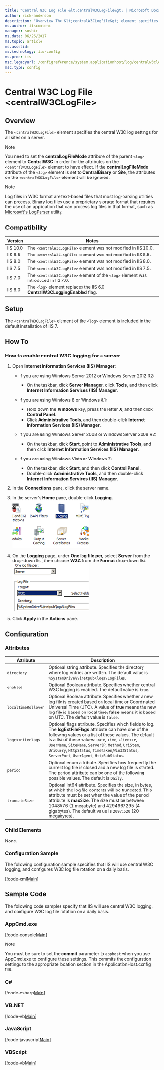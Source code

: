 ```yaml
---
title: "Central W3C Log File &lt;centralW3CLogFile&gt; | Microsoft Docs"
author: rick-anderson
description: "Overview The &lt;centralW3CLogFile&gt; element specifies the central W3C log settings for all sites on a server. Note : You need to set the centralLogFileMod..."
ms.author: iiscontent
manager: soshir
ms.date: 06/26/2017
ms.topic: article
ms.assetid: 
ms.technology: iis-config
ms.prod: iis
msc.legacyurl: /configreference/system.applicationhost/log/centralw3clogfile
msc.type: config
---
```

Central W3C Log File &lt;centralW3CLogFile&gt;
====================
<a id="001"></a>
## Overview

The `<centralW3CLogFile>` element specifies the central W3C log settings for all sites on a server.

> [!NOTE]
> You need to set the **centralLogFileMode** attribute of the parent `<log>` element to **CentralW3C** in order for the attributes on the `<centralW3CLogFile>` element to have effect. If the **centralLogFileMode** attribute of the `<log>` element is set to **CentralBinary** or **Site**, the attributes on the `<centralW3CLogFile>` element will be ignored.

> [!NOTE]
> Log files in W3C format are text-based files that most log-parsing utilities can process. Binary log files use a proprietary storage format that requires the use of an application that can process log files in that format, such as [Microsoft's LogParser](https://www.microsoft.com/en-us/download/details.aspx?id=24659) utility.

<a id="002"></a>
## Compatibility

| Version | Notes |
| --- | --- |
| IIS 10.0 | The `<centralW3CLogFile>` element was not modified in IIS 10.0. |
| IIS 8.5 | The `<centralW3CLogFile>` element was not modified in IIS 8.5. |
| IIS 8.0 | The `<centralW3CLogFile>` element was not modified in IIS 8.0. |
| IIS 7.5 | The `<centralW3CLogFile>` element was not modified in IIS 7.5. |
| IIS 7.0 | The `<centralW3CLogFile>` element of the `<log>` element was introduced in IIS 7.0. |
| IIS 6.0 | The `<log>` element replaces the IIS 6.0 **CentralW3CLoggingEnabled** flag. |

<a id="003"></a>
## Setup

The `<centralW3CLogFile>` element of the `<log>` element is included in the default installation of IIS 7.

<a id="004"></a>
## How To

### How to enable central W3C logging for a server

1. Open **Internet Information Services (IIS) Manager**: 

    - If you are using Windows Server 2012 or Windows Server 2012 R2: 

        - On the taskbar, click **Server Manager**, click **Tools**, and then click **Internet Information Services (IIS) Manager**.
    - If you are using Windows 8 or Windows 8.1: 

        - Hold down the **Windows** key, press the letter **X**, and then click **Control Panel**.
        - Click **Administrative Tools**, and then double-click **Internet Information Services (IIS) Manager**.
    - If you are using Windows Server 2008 or Windows Server 2008 R2: 

        - On the taskbar, click **Start**, point to **Administrative Tools**, and then click **Internet Information Services (IIS) Manager**.
    - If you are using Windows Vista or Windows 7: 

        - On the taskbar, click **Start**, and then click **Control Panel**.
        - Double-click **Administrative Tools**, and then double-click **Internet Information Services (IIS) Manager**.
2. In the **Connections** pane, click the server name.
3. In the server's **Home** pane, double-click **Logging**.  
    [![](centralW3CLogFile/_static/image2.png)](centralW3CLogFile/_static/image1.png)
4. On the **Logging** page, under **One log file per**, select **Server** from the drop-down list, then choose **W3C** from the **Format** drop-down list.  
    [![](centralW3CLogFile/_static/image4.png)](centralW3CLogFile/_static/image3.png)
5. Click **Apply** in the **Actions** pane.

<a id="005"></a>
## Configuration

### Attributes

| Attribute | Description |
| --- | --- |
| `directory` | Optional string attribute. Specifies the directory where log entries are written. The default value is `%SystemDrive%\inetpub\logs\LogFiles`. |
| `enabled` | Optional Boolean attribute. Specifies whether central W3C logging is enabled. The default value is `true`. |
| `localTimeRollover` | Optional Boolean attribute. Specifies whether a new log file is created based on local time or Coordinated Universal Time (UTC). A value of **true** means the new log file is based on local time; **false** means it is based on UTC. The default value is `false`. |
| `logExtFileFlags` | Optional flags attribute. Specifies which fields to log. The **logExtFileFlags** attribute can have one of the following values or a list of these values. The default is a list of these values: `Date`, `Time`, `ClientIP`, `UserName`, `SiteName`, `ServerIP`, `Method`, `UriStem`, `UriQuery`, `HttpStatus`, `TimeTaken`,`Win32Status`, `ServerPort`, `UserAgent`, `HttpSubStatus`. | Value | Description | | --- | --- | | `Date` | The date on which the activity occurred. The numeric value is `1`. | | `Time` | The time, in Coordinated Universal Time (UTC), at which the activity occurred. The numeric value is `2`. | | `ClientIP` | The IP address of the client that made the request. The numeric value is `4`. | | `UserName` | The name of the authenticated user who accessed your server. Anonymous users are indicated by a hyphen. The numeric value is `8`. | | `SiteName` | The name of the server on which the log file entry was generated. The numeric value is `16`. | | `ComputerName` | The name of the computer from which the request was made. The numeric value is `32`. | | `ServerIP` | The IP address of the server on which the log file entry was generated. The numeric value is `64`. | | `Method` | The requested action, for example, a **GET** method. The numeric value is `128`. | | `UriStem` | The target of the action, for example, Default.htm. The numeric value is `256`. | | `UriQuery` | The query, if any, that the client was trying to perform. A Universal Resource Identifier (URI) query is necessary only for dynamic pages. The numeric value is `512`. | | `HttpStatus` | The HTTP status code. The numeric value is `1024`. | | `Win32Status` | The Windows status code. The numeric value is `2048`. | | `BytesSent` | The number of bytes that the server sent. The numeric value is `4096`. | | `BytesRecv` | The number of bytes that the server received. The numeric value is `8192`. | | `TimeTaken` | The time that the action took, in milliseconds. The numeric value is `16384`. | | `ServerPort` | The server port number that is configured for the service. The numeric value is `32768`. | | `UserAgent` | The browser type that the client used. The numeric value is `65536`. | | `Cookie` | The content of the cookie sent or received, if a cookie was sent or received. The numeric value is `131072`. | | `Referer` | The site that the user last visited. This site provided a link to the current site. The numeric value is `262144`. | | `ProtocolVersion` | The protocol version that the client used. The numeric value is `524288`. | | `Host` | The host header name, if there is a host header. The numeric value is `1048576`. | | `HttpSubStatus` | The substatus error code. The numeric value is `2097152`. | |
| `period` | Optional enum attribute. Specifies how frequently the current log file is closed and a new log file is started. The period attribute can be one of the following possible values. The default is `Daily`. | Value | Description | | --- | --- | | `MaxSize` | Start new log files whenever the log file reaches the size specified by the **truncateSize** attribute. The numeric value is `0`. | | `Daily` | Start new log files every day. The numeric value is `1`. | | `Weekly` | Start new log files once a week. The numeric value is `2`. | | `Monthly` | Start new log files once a month. The numeric value is `3`. | | `Hourly` | Start new log files every hour. The numeric value is `4`. | |
| `truncateSize` | Optional int64 attribute. Specifies the size, in bytes, at which the log file contents will be truncated. This attribute must be set when the value of the period attribute is **maxSize**. The size must be between 1048576 (1 megabyte) and 4294967295 (4 gigabytes). The default value is `20971520` (20 megabytes). |

### Child Elements

None.

### Configuration Sample

The following configuration sample specifies that IIS will use central W3C logging, and configures W3C log file rotation on a daily basis.

[!code-xml[Main](centralW3CLogFile/samples/sample1.xml)]

<a id="006"></a>
## Sample Code

The following code samples specify that IIS will use central W3C logging, and configure W3C log file rotation on a daily basis.

### AppCmd.exe

[!code-console[Main](centralW3CLogFile/samples/sample2.cmd)]

> [!NOTE]
> You must be sure to set the **commit** parameter to `apphost` when you use AppCmd.exe to configure these settings. This commits the configuration settings to the appropriate location section in the ApplicationHost.config file.

### C#

[!code-csharp[Main](centralW3CLogFile/samples/sample3.cs)]

### VB.NET

[!code-vb[Main](centralW3CLogFile/samples/sample4.vb)]

### JavaScript

[!code-javascript[Main](centralW3CLogFile/samples/sample5.js)]

### VBScript

[!code-vb[Main](centralW3CLogFile/samples/sample6.vb)]